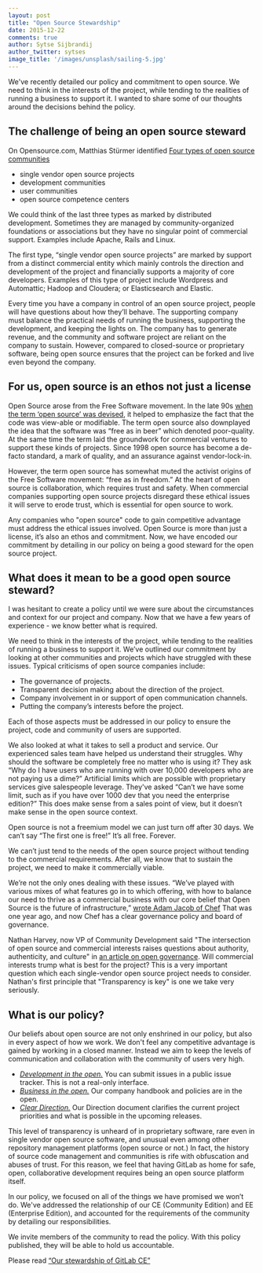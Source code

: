 ```yaml
---
layout: post
title: "Open Source Stewardship"
date: 2015-12-22
comments: true
author: Sytse Sijbrandij
author_twitter: sytses
image_title: '/images/unsplash/sailing-5.jpg'
---
```


We've recently detailed our policy and commitment to open source. We need to think in the interests of the project, while tending to the realities of running a business to support it. I wanted to share some of our thoughts around the decisions behind the policy.  

<!-- more -->

## The challenge of being an open source steward 

On Opensource.com, Matthias Stürmer identified [Four types of open source communities](http://opensource.com/business/13/6/four-types-organizational-structures-within-open-source-communities)

- single vendor open source projects
- development communities
- user communities
- open source competence centers

We could think of the last three types as marked by distributed development. Sometimes they are managed by community-organized foundations or associations but they have no singular point of commercial support. Examples include Apache, Rails and Linux. 

The first type, “single vendor open source projects” are marked by support from a distinct commercial entity which mainly controls the direction and development of the project and financially supports a majority of core developers. Examples of this type of project include Wordpress and Automattic; Hadoop and Cloudera; or Elasticsearch and Elastic. 

Every time you have a company in control of an open source project, people will have questions about how they’ll behave. The supporting company must balance the practical needs of running the business, supporting the development, and keeping the lights on. The company has to generate revenue, and the community and software project are reliant on the company to sustain. However, compared to closed-source or proprietary software, being open source ensures that the project can be forked and live even beyond the company. 

## For us, open source is an ethos not just a license

Open Source arose from the Free Software movement. In the late 90s [when the term ‘open source’ was devised](https://en.wikipedia.org/wiki/Open_source#The_emergence_of_the_.22open_source.22_term), it helped to emphasize the fact that the code was view-able or modifiable. The term open source also downplayed the idea that the software was “free as in beer” which denoted poor-quality. At the same time the term laid the groundwork for commercial ventures to support these kinds of projects. Since 1998 open source has become a de-facto standard, a mark of quality, and an assurance against vendor-lock-in. 

However, the term open source has somewhat muted the activist origins of the Free Software movement: “free as in freedom.” At the heart of open source is collaboration, which requires trust and safety. When commercial companies supporting open source projects disregard these ethical issues it will serve to erode trust, which is essential for open source to work. 

Any companies who "open source" code to gain competitive advantage must  address the ethical issues involved. Open Source is more than just a license, it’s also an ethos and commitment. Now, we have encoded our commitment by detailing in our policy on being a good steward for the open source project. 

## What does it mean to be a good open source steward?

I was hesitant to create a policy until we were sure about the circumstances and context for our project and company. Now that we have a few years of experience - we know better what is required. 

We need to think in the interests of the project, while tending to the realities of running a business to support it. We’ve outlined our commitment by looking at other communities and projects which have struggled with these issues. Typical criticisms of open source companies include: 

- The governance of projects.
- Transparent decision making about the direction of the project.
- Company involvement in or support of open communication channels. 
- Putting the company’s interests before the project. 

Each of those aspects must be addressed in our policy to ensure the project, code and community of users are supported. 

We also looked at what it takes to sell a product and service. Our experienced sales team have helped us understand their struggles. Why should the software be completely free no matter who is using it? They ask “Why do I have users who are running with over 10,000 developers who are not paying us a dime?” Artificial limits which are possible with proprietary services give salespeople leverage. They've asked “Can’t we have some limit, such as if you have over 1000 dev that you need the enterprise edition?” This does make sense from a sales point of view, but it doesn’t make sense in the open source context. 

Open source is not a freemium model we can just turn off after 30 days. We can’t say “The first one is free!” It’s all free. Forever. 

We can’t just tend to the needs of the open source project without tending to the commercial requirements. After all, we know that to sustain the project, we need to make it commercially viable. 

We’re not the only ones dealing with these issues. “We’ve played with various mixes of what features go in to which offering, with how to balance our need to thrive as a commercial business with our core belief that Open Source is the future of infrastructure,” [wrote Adam Jacob of Chef](https://www.chef.io/blog/2014/09/08/there-is-one-chef-server-and-it-is-open-source/) That was one year ago, and now Chef has a clear governance policy and board of governance. 

Nathan Harvey, now VP of Community Development said "The intersection of open source and commercial interests raises questions about authority, authenticity, and culture" in [an article on open governance](http://www.informationweek.com/strategic-cio/it-strategy/three-pillars-of-open-source-governance/a/d-id/1318585). Will commercial interests trump what is best for the project? This is a very important question which each single-vendor open source project needs to consider. Nathan's first principle that "Transparency is key" is one we take very seriously.

## What is our policy?

Our beliefs about open source are not only enshrined in our policy, but also in every aspect of how we work. We don't feel any competitive advantage is gained by working in a closed manner. Instead we aim to keep the levels of communication and collaboration with the community of users very high.

- *[Development in the open.](https://about.gitlab.com/2015/12/16/improving-open-development-for-everyone/)* You can submit issues in a public issue tracker. This is not a real-only interface.  
- *[Business in the open.](https://about.gitlab.com/2015/08/03/almost-everything-we-do-is-now-open/)* Our company handbook and policies are in the open.  
- *[Clear Direction.](/direction/)* Our Direction document clarifies the current project priorities and what is possible in the upcoming releases. 

This level of transparency is unheard of in proprietary software, rare even in single vendor open source software, and unusual even among other repository management platforms (open source or not.) In fact, the history of source code management and communities is rife with obfuscation and abuses of trust. For this reason, we feel that having GitLab as home for safe, open, collaborative development requires being an open source platform itself. 

In our policy, we focused on all of the things we have promised we won’t do. We've addressed the relationship of our CE (Community Edition) and EE (Enterprise Edition), and accounted for the requirements of the community by detailing our responsibilities. 

We invite members of the community to read the policy. With this policy published, they will be able to hold us accountable. 

Please read [“Our stewardship of GitLab CE”](/about/#stewardship)